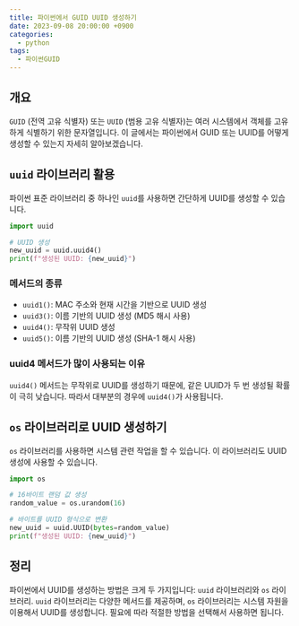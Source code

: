 ```yaml
---
title: 파이썬에서 GUID UUID 생성하기
date: 2023-09-08 20:00:00 +0900
categories:
  - python
tags:
  - 파이썬GUID
---
```


## 개요
`GUID` (전역 고유 식별자) 또는 `UUID` (범용 고유 식별자)는 여러 시스템에서 객체를 고유하게 식별하기 위한 문자열입니다. 이 글에서는 파이썬에서 GUID 또는 UUID를 어떻게 생성할 수 있는지 자세히 알아보겠습니다.

## `uuid` 라이브러리 활용
파이썬 표준 라이브러리 중 하나인 `uuid`를 사용하면 간단하게 UUID를 생성할 수 있습니다.

```python
import uuid

# UUID 생성
new_uuid = uuid.uuid4()
print(f"생성된 UUID: {new_uuid}")
```

### 메서드의 종류
- `uuid1()`: MAC 주소와 현재 시간을 기반으로 UUID 생성
- `uuid3()`: 이름 기반의 UUID 생성 (MD5 해시 사용)
- `uuid4()`: 무작위 UUID 생성
- `uuid5()`: 이름 기반의 UUID 생성 (SHA-1 해시 사용)

### uuid4 메서드가 많이 사용되는 이유
`uuid4()` 메서드는 무작위로 UUID를 생성하기 때문에, 같은 UUID가 두 번 생성될 확률이 극히 낮습니다. 따라서 대부분의 경우에 `uuid4()`가 사용됩니다.

## `os` 라이브러리로 UUID 생성하기
`os` 라이브러리를 사용하면 시스템 관련 작업을 할 수 있습니다. 이 라이브러리도 UUID 생성에 사용할 수 있습니다.

```python
import os

# 16바이트 랜덤 값 생성
random_value = os.urandom(16)

# 바이트를 UUID 형식으로 변환
new_uuid = uuid.UUID(bytes=random_value)
print(f"생성된 UUID: {new_uuid}")
```

## 정리
파이썬에서 UUID를 생성하는 방법은 크게 두 가지입니다: `uuid` 라이브러리와 `os` 라이브러리. `uuid` 라이브러리는 다양한 메서드를 제공하며, `os` 라이브러리는 시스템 자원을 이용해서 UUID를 생성합니다. 필요에 따라 적절한 방법을 선택해서 사용하면 됩니다.